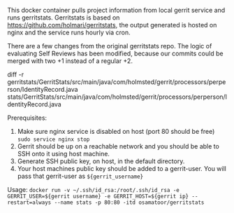 This docker container pulls project information from local gerrit service and runs gerritstats. Gerritstats is based on https://github.com/holmari/gerritstats, the output generated is hosted on nginx and the service runs hourly via cron.

There are a few changes from the original gerritstats repo. The logic of evaluating Self Reviews has been modified, because our commits could be merged with two +1 instead of a regular +2.

diff -r gerritstats/GerritStats/src/main/java/com/holmsted/gerrit/processors/perperson/IdentityRecord.java stats/GerritStats/src/main/java/com/holmsted/gerrit/processors/perperson/IdentityRecord.java

Prerequisites:

1. Make sure nginx service is disabled on host (port 80 should be free)
`sudo service nginx stop`
2. Gerrit should be up on a reachable network and you should be able to SSH onto it using host machine.
3. Generate SSH public key, on host, in the default directory.
4. Your host machines public key should be added to a gerrit-user. You will pass that gerrit-user as `${gerrit_username}`

Usage:
`docker run -v ~/.ssh/id_rsa:/root/.ssh/id_rsa -e GERRIT_USER=${gerrit username} -e GERRIT_HOST=${gerrit ip} --restart=always --name stats -p 80:80 -itd osamatoor/gerritstats`
